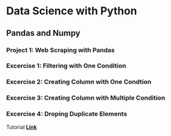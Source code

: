 # Data Science with Python
## Pandas and Numpy
### Project 1: Web Scraping with Pandas


### Excercise 1: Filtering with One Condition
### Excercise 2: Creating Column with One Condtion
### Excercise 3: Creating Column with Multiple Condition
### Excercise 4: Droping Duplicate Elements

Tutorial **[Link](https://youtu.be/CMEWVn1uZpQ?si=sPTD96x7REEJtqzT)**
